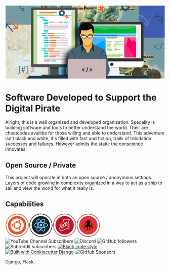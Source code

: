 ![PipFlask](solid_digital_ship_banner.jpg)
# Software Developed to Support the Digital Pirate
Alright, this is a well organized and developed organization. Specality is building software and tools to better understand the world. Their are cheatcodes availibe for those willing and able to understand. This adventure isn't black and white, it's filled with fact and fiction, trails of tribidation successes and failures. However admits the static the conscience innovates.

## Open Source / Private
This project will oporate in both an open source / anonymous settings. Layers of code growing in complexity organized in a way to act as a ship to sail and view the world for what it really is.

## Capabilities
<img width="75px" src="https://github.com/Pedro-Murilo/icons-for-readme/blob/main/.github/ubuntu-icon.svg" alt="Ubuntu Icon" /><img width="75px" src="https://github.com/Pedro-Murilo/icons-for-readme/blob/main/.github/react-icon.svg" alt="ReactJS Icon" /><img width="75px" src="https://github.com/Pedro-Murilo/icons-for-readme/blob/main/.github/jest-icon.svg" alt="Jest Icon" /><img width="75px" src="https://github.com/Pedro-Murilo/icons-for-readme/blob/main/.github/testing-library-icon.svg" alt="Testing Library Icon" />
![YouTube Channel Subscribers](https://img.shields.io/youtube/channel/subscribers/UC-pBvv8mzLpj0k-RIbc2Nog?style=social)
![Discord](https://img.shields.io/discord/1005131057512857682)
![GitHub followers](https://img.shields.io/github/followers/cryptopotluck?style=social)
![Subreddit subscribers](https://img.shields.io/reddit/subreddit-subscribers/PipInstallPython?style=social)
[![Black code style](https://img.shields.io/badge/code%20style-black-000000.svg)](https://github.com/ambv/black)
[![Built with Cookiecutter Django](https://img.shields.io/badge/built%20with-Cookiecutter%20Django-ff69b4.svg?logo=cookiecutter)](https://github.com/cookiecutter/cookiecutter-django/)
![GitHub Sponsors](https://img.shields.io/github/sponsors/soolsily)


Django, Flask, 
